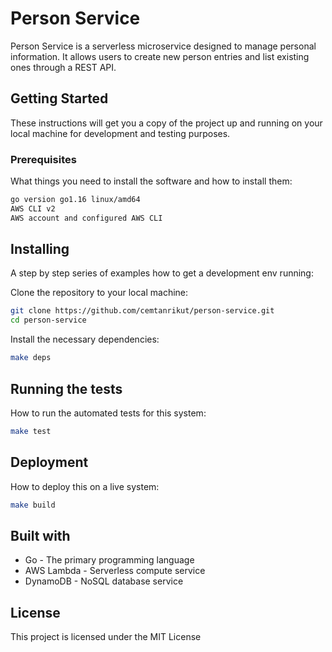 # Person Service

Person Service is a serverless microservice designed to manage personal information. It allows users to create new person entries and list existing ones through a REST API.

## Getting Started

These instructions will get you a copy of the project up and running on your local machine for development and testing purposes.

### Prerequisites

What things you need to install the software and how to install them:

```bash
go version go1.16 linux/amd64
AWS CLI v2
AWS account and configured AWS CLI
```

## Installing

A step by step series of examples how to get a development env running:

Clone the repository to your local machine:

```bash
git clone https://github.com/cemtanrikut/person-service.git
cd person-service
```

Install the necessary dependencies:

```bash
make deps
```

## Running the tests

How to run the automated tests for this system:

```bash
make test
```

## Deployment

How to deploy this on a live system:

```bash
make build
```

## Built with

- Go - The primary programming language
- AWS Lambda - Serverless compute service
- DynamoDB - NoSQL database service

## License

This project is licensed under the MIT License